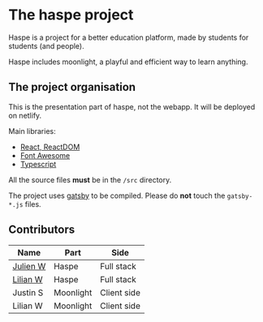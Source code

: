 # The haspe project

Haspe is a project for a better education platform, made by students for students (and people).

Haspe includes moonlight, a playful and efficient way to learn anything.


## The project organisation

This is the presentation part of haspe, not the webapp. It will be deployed on netlify.

Main libraries:
- [React, ReactDOM](https://reactjs.org/)
- [Font Awesome](https://fontawesome.com/)
- [Typescript](https://www.typescriptlang.org/)

All the source files **must** be in the `/src` directory.

The project uses [gatsby](https://gatsbyjs.org/) to be compiled. 
Please do **not** touch the `gatsby-*.js` files.

## Contributors

| Name | Part | Side |
| --- |--- | --- |
| [Julien W](https://github.com/cefadrom) | Haspe | Full stack |
| [Lilian W](https://github.com/Lilian-Wernet) | Haspe | Full stack |
| Justin S | Moonlight | Client side |
| Lilian W | Moonlight | Client side |
